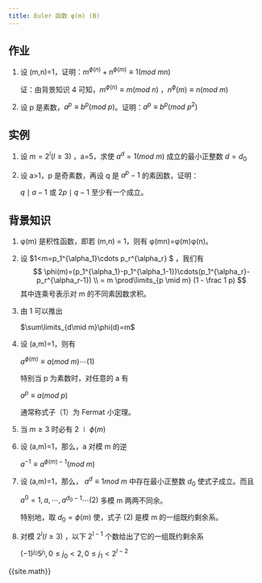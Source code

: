 ```yaml
---
title: Euler 函数 φ(m) (B)
---
```


## 作业

1. 设 (m,n)=1，证明：$m^{\phi(n)}+n^{\phi(m)}\equiv1(mod \ mn)$

   证：由背景知识 4 可知，$m^{\phi(n)}\equiv m(mod \ n)$ ，$n^\phi(m)\equiv n(mod \ m)$

2. 设 p 是素数，$a^p\equiv b^p(mod \ p)$。证明：$a^p\equiv b^p(mod \ p^2)$

   

## 实例

1. 设 $m=2^l(l \ge 3)$ ，a=5，求使 $a^d=1(mod \ m)$ 成立的最小正整数 $d=d_0$

2. 设 a>1，p 是奇素数，再设 q 是 $a^p-1$ 的素因数，证明：

   $q\mid a-1$ 或 $2p \mid q-1$ 至少有一个成立。

## 背景知识

1. φ(m) 是积性函数，即若 (m,n) = 1，则有 φ(mn)=φ(m)φ(n)。

2. 设 $1<m=p_1^{\alpha_1}\cdots p_r^{\alpha_r} $ ，我们有
   $$
   \phi(m)=(p_1^{\alpha_1}-p_1^{\alpha_1-1})\cdots(p_1^{\alpha_r}-p_r^{\alpha_r-1}) \\
   = m \prod\limits_{p \mid m} (1 - \frac 1 p)
   $$
   其中连乘号表示对 m 的不同素因数求积。

3. 由 1 可以推出

   $\sum\limits_{d\mid m}\phi(d)=m$

4. 设 (a,m)=1，则有

   $a^{\phi(m)}\equiv a(mod \ m) \cdots (1)$

   特别当 p 为素数时，对任意的 a 有

   $a^p \equiv a(mod \ p)$

   通常称式子（1）为 Fermat 小定理。

5. 当 $m\ge 3$ 时必有 $2 \mid \phi(m)$

6. 设 (a,m)=1，那么，a 对模 m 的逆

   $a^{-1}\equiv a^{\phi(m)-1}(mod \ m)$

7. 设 (a,m)=1，那么， $a^d\equiv1 mod \ m$ 中存在最小正整数 $d_0$ 使式子成立。而且

   $a^0=1,a,\cdots,a^{d_0-1} \cdots (2)$ 多模 m 两两不同余。

   特别地，取 $d_0=\phi(m)$ 使，式子 (2) 是模 m 的一组既约剩余系。  

8. 对模 $2^l(l\ge 3)$ ，以下 $2^{l-1}$ 个数给出了它的一组既约剩余系

   $(-1)^{j_0}5^{j_1},0\le j_0<2,0\le j_1 < 2^{l-2}$




{{site.math}}